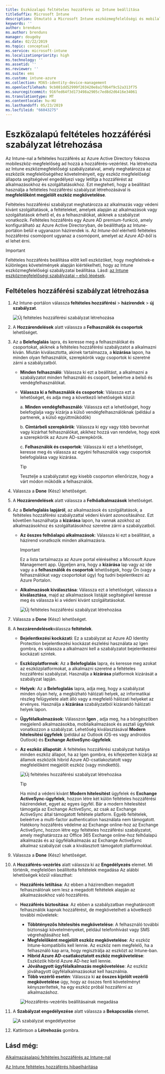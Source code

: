 ```yaml
---
title: Eszközalapú feltételes hozzáférés az Intune beállítása
titleSuffix: Microsoft Intune
description: Útmutató a Microsoft Intune eszközmegfelelőségi és mobilalkalmazás-kezelési alapján eszközalapú feltételes hozzáférési szabályzat létrehozásához.
keywords: ''
author: brenduns
ms.author: brenduns
manager: dougeby
ms.date: 02/22/2019
ms.topic: conceptual
ms.service: microsoft-intune
ms.localizationpriority: high
ms.technology: ''
ms.assetid: ''
ms.reviewer: ''
ms.suite: ems
ms.custom: intune-azure
ms.collection: M365-identity-device-management
ms.openlocfilehash: 9cb081dd52999f203420e8a1f0b4f9c52a313f75
ms.sourcegitcommit: 916fed64f3d173498a2905c7ed8d2d6416e34061
ms.translationtype: MT
ms.contentlocale: hu-HU
ms.lasthandoff: 05/23/2019
ms.locfileid: "66043275"
---
```

# <a name="create-a-device-based-conditional-access-policy"></a>Eszközalapú feltételes hozzáférési szabályzat létrehozása

Az Intune-nal a feltételes hozzáférés az Azure Active Directory fokozva mobileszköz-megfelelőség ad hozzá a hozzáférés-vezérlést. Ha létrehozta az Intune eszközmegfelelőségi szabályzataival, amely meghatározza az eszközök megfelelőségéhez követelményeit, egy eszköz megfelelőségi állapota segítségével engedélyezi vagy letiltja a hozzáférést az alkalmazásokhoz és szolgáltatásokhoz. Ezt megteheti, hogy a beállítást használja a feltételes hozzáférési szabályzat létrehozásával is **megfelelőként megjelölt eszköz megkövetelése**.  

Feltételes hozzáférési szabályzat meghatározza az alkalmazás vagy védeni kívánt szolgáltatások, a feltételeket, amelyek alapján az alkalmazások vagy szolgáltatások érhető el, és a felhasználókat, akiknek a szabályzat vonatkozik. Feltételes hozzáférés egy Azure AD premium-funkció, amely konfigurálható az Azure Active Directoryban, de beállíthatja az Intune-portálon belül e ugyanazon házirendek is. Az *Intune-ból* elérhető feltételes hozzáférési csomópont ugyanaz a csomópont, amelyet az *Azure AD-ből* is el lehet érni.  

> [!IMPORTANT]
> Feltételes hozzáférés beállítása előtt kell eszközöket, hogy megfelelnek-e különleges követelmények alapján kiértékelheti, hogy az Intune eszközmegfelelőségi szabályzatai beállítása. Lásd: [az Intune eszközmegfelelőségi szabályzatai – első lépések](device-compliance-get-started.md).

## <a name="create-conditional-access-policy"></a>Feltételes hozzáférési szabályzat létrehozása

1.  Az Intune-portálon válassza **feltételes hozzáférési** > **házirendek** > **új szabályzat**.
   
    ![Új feltételes hozzáférési szabályzat létrehozása](media/create-conditional-access-intune/create-ca.png)
 
2.  A **Hozzárendelések** alatt válassza a **Felhasználók és csoportok** lehetőséget. 
3.  Az a **Belefoglalás** lapra, és keresse meg a felhasználókat és csoportokat, akiknek a feltételes hozzáférési szabályzatot a alkalmazni kíván. Miután kiválasztotta, akinek tartalmazza, a **kizárása** lapon, ha minden olyan felhasználók, szerepkörök vagy csoportok ki szeretné zárni a szabályzatból.  
    - **Minden felhasználó**: Válassza ki ezt a beállítást, a alkalmazni a szabályzatot minden felhasználó és csoport, beleértve a belső és vendégfelhasználókat.
  
    - **Válassza ki a felhasználók és csoportok**: Válassza ezt a lehetőséget, és adja meg a következő lehetőségek közül:
  
      a. **Minden vendégfelhasználó**: Válassza ezt a lehetőséget, hogy belefoglalja vagy kizárja a külső vendégfelhasználóknak (például a partnerek, a külső együttműködők)
       
      b. **Címtárbeli szerepkörök**: Válassza ki egy vagy több bevonhat vagy kizárhat felhasználókat, akikhez hozzá van rendelve, hogy ezek a szerepkörök az Azure AD-szerepkörök.
      
      c. **Felhasználók és csoportok**: Válassza ki ezt a lehetőséget, keresse meg és válassza az egyéni felhasználók vagy csoportok belefoglalása vagy kizárása.
     
       > [!TIP]  
       > Tesztelje a szabályzatot egy kisebb csoporton ellenőrizze, hogy a várt módon működik a felhasználók.
4.  Válassza a **Done** (Kész) lehetőséget.
5.  A **Hozzárendelések** alatt válassza a **Felhőalkalmazások** lehetőséget. 
6.  Az a **Belefoglalás lapjáról**, az alkalmazások és szolgáltatások, a feltételes hozzáférési szabályzattal védeni kívánt azonosításához. Ezt követően használhatja a **kizárása** lapon, ha vannak azokhoz az alkalmazásokhoz és szolgáltatásokhoz szeretne zárni a szabályzatból.
    - **Az összes felhőalapú alkalmazások**: Válassza ki ezt a beállítást, a házirend vonatkozik minden alkalmazásra.
      > [!IMPORTANT]  
      > Ez a lista tartalmazza az Azure portal eléréséhez a Microsoft Azure Management app. Ügyeljen arra, hogy a **kizárása** lap vagy az ide vagy a a **felhasználók és csoportok** lehetőségek, hogy Ön (vagy a felhasználókat vagy csoportokat úgy) fog tudni bejelentkezni az Azure Portalon. 

    - **Alkalmazások kiválasztása**: Válassza ezt a lehetőséget, válassza a **kiválasztása**, majd az alkalmazások listáját segítségével keresse meg és válassza ki a védeni kívánt szolgáltatásokat.
    
      ![Új feltételes hozzáférési szabályzat létrehozása](media/create-conditional-access-intune/create-ca-select-apps.png)

7.  Válassza a **Done** (Kész) lehetőséget.
8.  A **hozzárendelések**válassza **feltételek**.
    - **Bejelentkezési kockázati**: Ez a szabályzat az Azure AD Identity Protection bejelentkezési kockázat észlelési használata az Igen gombra, és válassza a alkalmazni kell a szabályzatot bejelentkezési kockázati szintek.
    - **Eszközplatformok**: Az a **Belefoglalás** lapra, és keresse meg azokat az eszközplatformokat, a alkalmazni szeretné a feltételes hozzáférési szabályzat. Használja a **kizárása** platformok kizárását a szabályzat lapján.
    - **Helyek**: Az a **Belefoglalás** lapra, adja meg, hogy a szabályzat minden olyan hely, a megbízható hálózati helyek, az informatikai részleg felügyelete alatt álló vagy a megfelelő hálózati helyeket az érvényes. Használja a **kizárása** szabályzatból kizárandó hálózati helyek lapon. 
    - **Ügyfélalkalmazások**: Válasszon **Igen** , adja meg, ha a böngészőben megjelenő alkalmazásokba, mobilalkalmazások és asztali ügyfelek vonatkozzon a szabályzat. Lehetőség kiválasztásával **Modern hitelesítési ügyfelek** (például az Outlook iOS-es vagy androidos Outlook) és **Exchange ActiveSync-ügyfelek**.
    - **Az eszköz állapotát**: A feltételes hozzáférési szabályzat hatálya minden eszköz állapot, ha az Igen gombra, és kifejezetten kizárja az államok eszközök hibrid Azure AD-csatlakoztatott vagy megfelelőként megjelölt eszköz (vagy mindkettő).
    
      ![Új feltételes hozzáférési szabályzat létrehozása](media/create-conditional-access-intune/create-ca-device-platforms.png)

      > [!TIP]  
      > Ha mind a védeni kívánt **Modern hitelesítést** ügyfelek és **Exchange ActiveSync-ügyfelek**, hozzon létre két külön feltételes hozzáférési házirendeket, egyet az egyes ügyfél. Bár a modern hitelesítést támogatja az Exchange ActiveSync, az csak az Exchange ActiveSync által támogatott feltétele platform. Egyéb feltételek, beleértve a multi-factor authentication használata nem támogatott. Hatékony hozzáférés védelme az Exchange online-hoz az Exchange ActiveSync, hozzon létre egy feltételes hozzáférési szabályzatot, amely meghatározza az Office 365 Exchange online-hoz felhőalapú alkalmazás és az ügyfélalkalmazás az Exchange ActiveSync alkalmaz szabályzat csak a kiválasztott támogatott platformokkal.

9.  Válassza a **Done** (Kész) lehetőséget.
10. A **Hozzáférés-vezérlés** alatt válassza ki az **Engedélyezés** elemet. Mi történik, megfelelően beállította feltételek megadása  Az alábbi lehetőségek közül választhat:
    - **Hozzáférés letiltása**: Az ebben a házirendben megadott felhasználónak sem lesz a megadott feltételek alapján az alkalmazásokhoz való hozzáférés.
    - **Hozzáférés biztosítása**: Az ebben a szabályzatban meghatározott felhasználók kapnak hozzáférést, de megkövetelheti a következő további műveletek:
      - **Többtényezős hitelesítés megkövetelése**: A felhasználó további biztonsági követelményeket, például telefonhívást vagy SMS végrehajtásához kell.
      - **Megfelelőként megjelölt eszköz megkövetelése**: Az eszköz Intune-kompatibilis kell lennie. Az eszköz nem megfelelő, ha a felhasználó kap arra, hogy regisztrálja az eszközt az Intune-ban. 
      - **Hibrid Azure AD-csatlakoztatott eszköz megkövetelése**: Eszközök hibrid Azure AD-hez kell lennie.
      - **Jóváhagyott ügyfélalkalmazás megkövetelése**: Az eszköz jóváhagyott ügyfélalkalmazásokat kell használnia. 
      - **Több vezérlő esetén**: Válassza ki **az összes kijelölt vezérlő megkövetelése** úgy, hogy az összes fenti követelményt kényszerítettek, ha egy eszköz próbál hozzáférni az alkalmazáshoz.
    
      ![Hozzáférés-vezérlés beállításainak megadása](media/create-conditional-access-intune/create-ca-grant-access-settings.png)
 
11. A **Szabályzat engedélyezése** alatt válassza a **Bekapcsolás** elemet.
     
     ![A szabályzat engedélyezése](media/create-conditional-access-intune/enable-policy.png)

12. Kattintson a **Létrehozás** gombra.

## <a name="see-also"></a>Lásd még:
[Alkalmazásalapú feltételes hozzáférés az Intune-nal](app-based-conditional-access-intune.md)

[Az Intune feltételes hozzáférés hibaelhárítása](https://support.microsoft.com/help/4456106)
